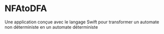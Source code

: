 # NFAtoDFA
Une application conçue avec le langage Swift pour transformer un automate non déterministe en un automate déterministe 
